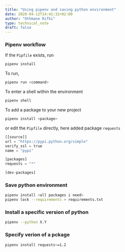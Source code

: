 ```yaml
---
title: "Using pipenv and saving python environment"
date: 2020-04-12T14:41:32+02:00
author: "Othmane Rifki"
type: technical_note
draft: false
---
```

### Pipenv workflow
If the `Pipfile` exists, run 
``` bash  
pipenv install
```
To run, 
``` bash 
pipenv run <command>
```
To enter a shell within the environment
``` bash 
pipenv shell
```

To add a package to your new project
``` bash 
pipenv install <package>
```

or edit the `Pipfile` directly, here added package `requests`
``` python
[[source]]
url = "https://pypi.python.org/simple"
verify_ssl = true
name = "pypi"

[packages]
requests = "*"

[dev-packages]
```

### Save python environment
``` bash 
pipenv install <all packages i need>
pipenv lock --requirements > requirements.txt
```

### Install a specific version of python
``` bash 
pipenv --python X.Y
```

### Specify verion of a pckage
``` bash 
pipenv install requests~=1.2
```
